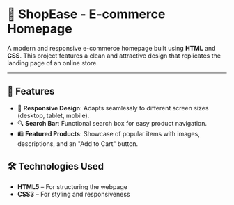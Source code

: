 # 🛒 ShopEase - E-commerce Homepage

A modern and responsive e-commerce homepage built using **HTML** and **CSS**. This project features a clean and attractive design that replicates the landing page of an online store.

---

## 📌 Features

- 🎨 **Responsive Design**: Adapts seamlessly to different screen sizes (desktop, tablet, mobile).
- 🔍 **Search Bar**: Functional search box for easy product navigation.
- 🛍️ **Featured Products**: Showcase of popular items with images, descriptions, and an "Add to Cart" button.
  
## 🛠️ Technologies Used

- **HTML5** – For structuring the webpage
- **CSS3** – For styling and responsiveness
